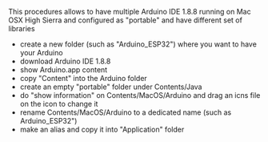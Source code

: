 This procedures allows to have multiple Arduino IDE 1.8.8 running on Mac OSX High Sierra and configured as "portable" and have different set of libraries

- create a new folder (such as "Arduino_ESP32") where you want to have your Arduino
- download Arduino IDE 1.8.8
- show Arduino.app content
- copy "Content" into the Arduino folder
- create an empty "portable" folder under Contents/Java
- do "show information" on Contents/MacOS/Arduino and drag an icns file on the icon to change it
- rename Contents/MacOS/Arduino to a dedicated name (such as Arduino_ESP32")
- make an alias and copy it into "Application" folder
